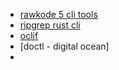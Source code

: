 - [rawkode 5 cli tools](https://youtu.be/TNlDSG1iDW8)
- [ripgrep rust cli](https://github.com/BurntSushi/ripgrep)
- [oclif](https://oclif.io/)
- [doctl - digital ocean]
- 